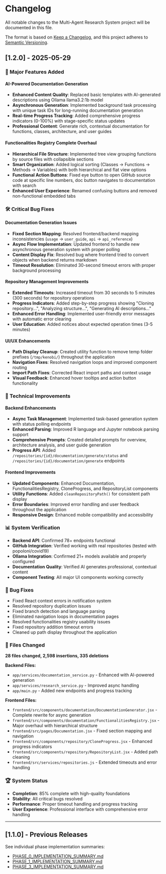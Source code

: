# Changelog

All notable changes to the Multi-Agent Research System project will be documented in this file.

The format is based on [Keep a Changelog](https://keepachangelog.com/en/1.0.0/),
and this project adheres to [Semantic Versioning](https://semver.org/spec/v2.0.0.html).

## [1.2.0] - 2025-05-29

### 🚀 Major Features Added

#### AI-Powered Documentation Generation
- **Enhanced Content Quality**: Replaced basic templates with AI-generated descriptions using Ollama llama3.2:1b model
- **Asynchronous Generation**: Implemented background task processing with unique task IDs for long-running documentation generation
- **Real-time Progress Tracking**: Added comprehensive progress indicators (0-100%) with stage-specific status updates
- **Professional Content**: Generate rich, contextual documentation for functions, classes, architecture, and user guides

#### Functionalities Registry Complete Overhaul
- **Hierarchical File Structure**: Implemented tree view grouping functions by source files with collapsible sections
- **Smart Organization**: Added logical sorting (Classes → Functions → Methods → Variables) with both hierarchical and flat view options
- **Functional Action Buttons**: Fixed eye button to open GitHub source code at specific line numbers, doc button navigates to documentation with search
- **Enhanced User Experience**: Renamed confusing buttons and removed non-functional embedded tabs

### 🛠️ Critical Bug Fixes

#### Documentation Generation Issues
- **Fixed Section Mapping**: Resolved frontend/backend mapping inconsistencies (`usage` → `user_guide`, `api` → `api_reference`)
- **Async Flow Implementation**: Updated frontend to handle new asynchronous generation system with proper polling
- **Content Display Fix**: Resolved bug where frontend tried to convert objects when backend returns markdown
- **Timeout Resolution**: Eliminated 30-second timeout errors with proper background processing

#### Repository Management Improvements
- **Extended Timeouts**: Increased timeout from 30 seconds to 5 minutes (300 seconds) for repository operations
- **Progress Indicators**: Added step-by-step progress showing "Cloning repository...", "Analyzing structure...", "Generating AI descriptions..."
- **Enhanced Error Handling**: Implemented user-friendly error messages with automatic error clearing
- **User Education**: Added notices about expected operation times (3-5 minutes)

#### UI/UX Enhancements
- **Path Display Cleanup**: Created utility function to remove temp folder prefixes (`/tmp/kenobi/`) throughout the application
- **Navigation Fixes**: Resolved navigation loops and improved component routing
- **Import Path Fixes**: Corrected React import paths and context usage
- **Visual Feedback**: Enhanced hover tooltips and action button functionality

### 🔧 Technical Improvements

#### Backend Enhancements
- **Async Task Management**: Implemented task-based generation system with status polling endpoints
- **Enhanced Parsing**: Improved R language and Jupyter notebook parsing support
- **Comprehensive Prompts**: Created detailed prompts for overview, architecture analysis, and user guide generation
- **Progress API**: Added `/repositories/{id}/documentation/generate/status` and `/repositories/{id}/documentation/generate` endpoints

#### Frontend Improvements
- **Updated Components**: Enhanced Documentation, FunctionalitiesRegistry, CloneProgress, and RepositoryList components
- **Utility Functions**: Added `cleanRepositoryPath()` for consistent path display
- **Error Boundaries**: Improved error handling and user feedback throughout the application
- **Responsive Design**: Enhanced mobile compatibility and accessibility

### 📊 System Verification
- **Backend API**: Confirmed 78+ endpoints functional
- **GitHub Integration**: Verified working with real repositories (tested with popoloni/covid19)
- **Ollama Integration**: Confirmed 21+ models available and properly configured
- **Documentation Quality**: Verified AI generates professional, contextual content
- **Component Testing**: All major UI components working correctly

### 🐛 Bug Fixes
- Fixed React context errors in notification system
- Resolved repository duplication issues
- Fixed branch detection and language parsing
- Eliminated navigation loops in documentation pages
- Resolved functionalities registry usability issues
- Fixed repository addition timeout errors
- Cleaned up path display throughout the application

### 📝 Files Changed
**28 files changed, 2,598 insertions, 335 deletions**

**Backend Files:**
- `app/services/documentation_service.py` - Enhanced with AI-powered generation
- `app/services/research_service.py` - Improved async handling
- `app/main.py` - Added new endpoints and progress tracking

**Frontend Files:**
- `frontend/src/components/documentation/DocumentationGenerator.jsx` - Complete rewrite for async generation
- `frontend/src/components/documentation/FunctionalitiesRegistry.jsx` - Major overhaul with hierarchical structure
- `frontend/src/pages/Documentation.jsx` - Fixed section mapping and navigation
- `frontend/src/components/repository/CloneProgress.jsx` - Enhanced progress indicators
- `frontend/src/components/repository/RepositoryList.jsx` - Added path cleaning
- `frontend/src/services/repositories.js` - Extended timeouts and error handling

### 🏆 System Status
- **Completion**: 85% complete with high-quality foundations
- **Stability**: All critical bugs resolved
- **Performance**: Proper timeout handling and progress tracking
- **User Experience**: Professional interface with comprehensive error handling

---

## [1.1.0] - Previous Releases
See individual phase implementation summaries:
- [PHASE_0_IMPLEMENTATION_SUMMARY.md](PHASE_0_IMPLEMENTATION_SUMMARY.md)
- [PHASE_1_IMPLEMENTATION_SUMMARY.md](PHASE_1_IMPLEMENTATION_SUMMARY.md)
- [PHASE_3_IMPLEMENTATION_SUMMARY.md](PHASE_3_IMPLEMENTATION_SUMMARY.md) 